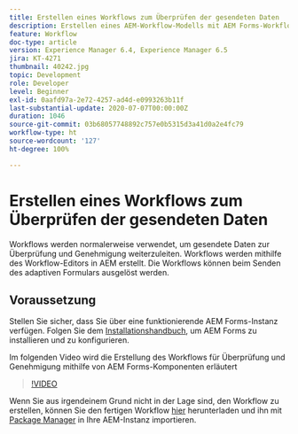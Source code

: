 ```yaml
---
title: Erstellen eines Workflows zum Überprüfen der gesendeten Daten
description: Erstellen eines AEM-Workflow-Modells mit AEM Forms-Workflow-Komponenten zum Überprüfen gesendeter Daten.
feature: Workflow
doc-type: article
version: Experience Manager 6.4, Experience Manager 6.5
jira: KT-4271
thumbnail: 40242.jpg
topic: Development
role: Developer
level: Beginner
exl-id: 0aafd97a-2e72-4257-ad4d-e0993263b11f
last-substantial-update: 2020-07-07T00:00:00Z
duration: 1046
source-git-commit: 03b68057748892c757e0b5315d3a41d0a2e4fc79
workflow-type: ht
source-wordcount: '127'
ht-degree: 100%

---
```


# Erstellen eines Workflows zum Überprüfen der gesendeten Daten

Workflows werden normalerweise verwendet, um gesendete Daten zur Überprüfung und Genehmigung weiterzuleiten. Workflows werden mithilfe des Workflow-Editors in AEM erstellt. Die Workflows können beim Senden des adaptiven Formulars ausgelöst werden.

## Voraussetzung

Stellen Sie sicher, dass Sie über eine funktionierende AEM Forms-Instanz verfügen. Folgen Sie dem [Installationshandbuch](https://experienceleague.adobe.com/docs/experience-manager-65/forms/install-aem-forms/osgi-installation/installing-configuring-aem-forms-osgi.html?lang=de), um AEM Forms zu installieren und zu konfigurieren.

Im folgenden Video wird die Erstellung des Workflows für Überprüfung und Genehmigung mithilfe von AEM Forms-Komponenten erläutert
>[!VIDEO](https://video.tv.adobe.com/v/329021?quality=12&learn=on&captions=ger)


Wenn Sie aus irgendeinem Grund nicht in der Lage sind, den Workflow zu erstellen, können Sie den fertigen Workflow [hier](assets/review-submitted-data-workflow.zip) herunterladen und ihn mit [Package Manager](http://localhost:4502/crx/packmgr/index.jsp) in Ihre AEM-Instanz importieren.
